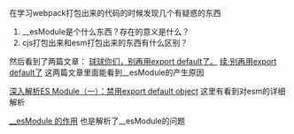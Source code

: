 在学习webpack打包出来的代码的时候发现几个有疑惑的东西
1. __esModule是个什么东西？存在的意义是什么？
2. cjs打包出来和esm打包出来的东西有什么区别？

然后看到了两篇文章：
[球球你们，别再用export default了。](https://zhuanlan.zhihu.com/p/97737035)
[续·别再用export default了](https://zhuanlan.zhihu.com/p/98101010)
这两篇文章里面能看到__esModule的产生原因

[深入解析ES Module（一）：禁用export default object](https://zhuanlan.zhihu.com/p/40733281)
这里有看到对esm的详细解析

[__esModule 的作用](https://toyobayashi.github.io/2020/06/29/ESModule/)
也是解析了__esModule的问题